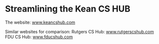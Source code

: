 # Streamlining the Kean CS HUB

The website: www.keancshub.com

Similar websites for comparison:
Rutgers CS Hub: www.rutgerscshub.com
FDU CS Hub: www.fducshub.com
